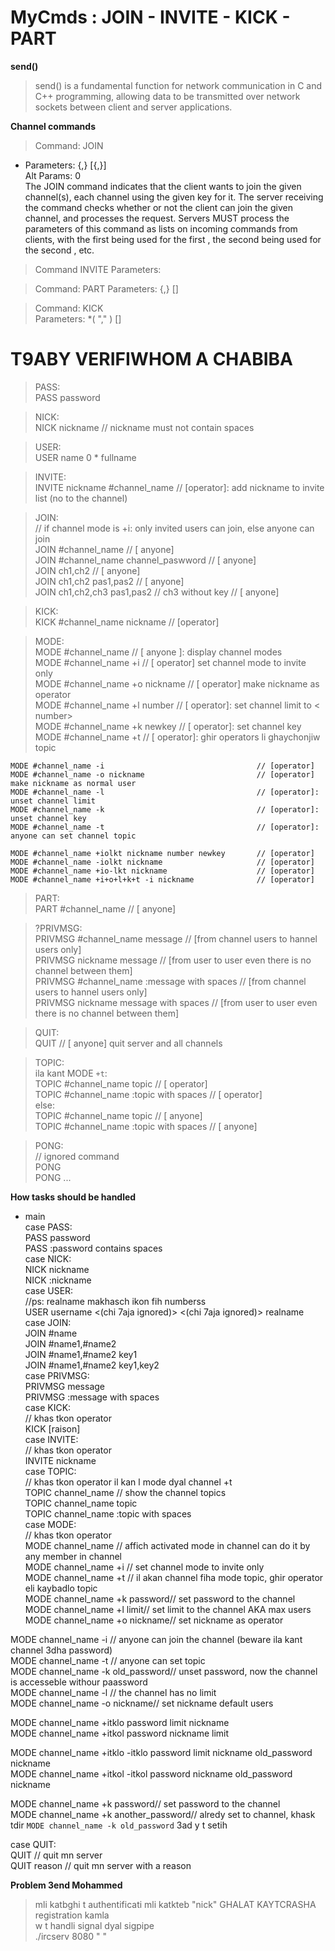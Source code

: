 # MyCmds : JOIN - INVITE - KICK - PART

**send()**
>send() is a fundamental function for network communication in C and C++   programming, allowing data to be transmitted over network sockets between client  and server applications.  


**Channel commands**  
>Command: JOIN  
- Parameters: <channel>{,<channel>} [<key>{,<key>}]  
Alt Params: 0  
The JOIN command indicates that the client wants to join the given channel(s), each channel using the given key for it. The server receiving the command checks whether or not the client can join the given channel, and processes the request. Servers MUST process the parameters of this command as lists on incoming commands from clients, with the first <key> being used for the first <channel>, the second <key> being used for the second <channel>, etc.

>Command INVITE
    Parameters: <nickname> <channel>

>Command: PART
    Parameters: <channel>{,<channel>} [<reason>]

>Command: KICK  
    Parameters: <channel> <user> *( "," <user> ) [<comment>]  


# T9ABY VERIFIWHOM A CHABIBA  

>PASS:  
    PASS password  
  
>NICK:  
    NICK nickname // nickname must not contain spaces  
  
>USER:  
    USER name 0 * fullname  
  
>INVITE:  
    INVITE nickname #channel_name // [operator]: add nickname to invite list (no to the channel)  
  
>JOIN:  
    // if channel mode is +i: only invited users can join, else anyone can join  
    JOIN #channel_name                             // [ anyone]  
    JOIN #channel_name channel_paswword            // [ anyone]  
    JOIN ch1,ch2                                   // [ anyone]  
    JOIN ch1,ch2 pas1,pas2                         // [ anyone]  
    JOIN ch1,ch2,ch3 pas1,pas2 // ch3 without key  // [ anyone]  
  
>KICK:  
    KICK #channel_name nickname // [operator]  
  
>MODE:  
    MODE #channel_name                                     // [ anyone ]: display channel modes  
    MODE #channel_name +i                                  // [ operator] set channel mode to invite only   
    MODE #channel_name +o nickname                         // [ operator] make nickname as operator  
    MODE #channel_name +l number                           // [ operator]: set channel limit to < number>  
    MODE #channel_name +k newkey                           // [ operator]: set channel key  
    MODE #channel_name +t                                  // [ operator]: ghir operators li ghaychonjiw topic  
  
    MODE #channel_name -i                                  // [operator]  
    MODE #channel_name -o nickname                         // [operator] make nickname as normal user  
    MODE #channel_name -l                                  // [operator]: unset channel limit  
    MODE #channel_name -k                                  // [operator]: unset channel key  
    MODE #channel_name -t                                  // [operator]: anyone can set channel topic    
  
    MODE #channel_name +iolkt nickname number newkey       // [operator]  
    MODE #channel_name -iolkt nickname                     // [operator]  
    MODE #channel_name +io-lkt nickname                    // [operator]  
    MODE #channel_name +i+o+l+k+t -i nickname              // [operator]  
  
>PART:  
    PART #channel_name // [ anyone]  
  
>?PRIVMSG:  
    PRIVMSG #channel_name message              // [from channel users to hannel users only]  
    PRIVMSG nickname message                  // [from user to user even there is no channel between them]  
    PRIVMSG #channel_name :message with spaces // [from channel users to hannel users only]  
    PRIVMSG nickname message with spaces      // [from user to user even there is no channel between them]  
  
>QUIT:  
    QUIT // [ anyone] quit server and all channels  
  
>TOPIC:  
    ila kant MODE `+t`:  
        TOPIC #channel_name topic              // [ operator]  
        TOPIC #channel_name :topic with spaces // [ operator]  
    else:   
        TOPIC #channel_name topic              // [ anyone]  
        TOPIC #channel_name :topic with spaces // [ anyone]  
  
>PONG:  
    // ignored command  
    PONG  
    PONG ...  


**How tasks should be handled**

- main  
case PASS:  
PASS password  
PASS :password contains spaces  
case NICK:  
NICK nickname  
NICK :nickname  
case USER:  
//ps: realname makhasch ikon fih numberss  
USER username <(chi 7aja ignored)> <(chi 7aja ignored)> realname  
case JOIN:  
JOIN #name  
JOIN #name1,#name2  
JOIN #name1,#name2 key1  
JOIN #name1,#name2 key1,key2  
case PRIVMSG:  
PRIVMSG <channel or nickname> message  
PRIVMSG <channel or nickname> :message with spaces  
case KICK:  
// khas tkon operator  
KICK <channel name> <nickname> [raison]  
case INVITE:  
// khas tkon operator  
INVITE nickname <channel>  
case TOPIC:  
// khas tkon operator il kan l mode dyal channel +t  
TOPIC channel_name // show the channel topics  
TOPIC channel_name topic  
TOPIC channel_name :topic with spaces  
case MODE:  
// khas tkon operator  
MODE channel_name // affich activated mode in channel can do it by any member in channel  
MODE channel_name +i // set channel mode to invite only  
MODE channel_name +t // il akan channel fiha mode topic, ghir operator eli kaybadlo topic  
MODE channel_name +k password// set password to the channel  
MODE channel_name +l limit// set limit to the channel AKA max users  
MODE channel_name +o nickname// set nickname as operator  
  
MODE channel_name -i // anyone can join the channel (beware ila kant channel 3dha password)  
MODE channel_name -t // anyone can set topic  
MODE channel_name -k old_password// unset password, now the channel is accesseble withour paassword  
MODE channel_name -l // the channel has no limit  
MODE channel_name -o nickname// set nickname default users  
  
MODE channel_name +itklo password limit nickname  
MODE channel_name +itkol password nickname limit  
  
MODE channel_name +itklo -itklo password limit nickname old_password nickname  
MODE channel_name +itkol -itkol password nickname old_password nickname  
  
MODE channel_name +k password// set password to the channel  
MODE channel_name +k another_password// alredy set to channel, khask tdir `MODE channel_name -k old_password` 3ad y t setih  
  
  
case QUIT:  
QUIT // quit mn server  
QUIT reason // quit mn server with a reason  


**Problem 3end Mohammed**  
>mli katbghi t authentificati mli katkteb "nick" GHALAT KAYTCRASHA registration kamla  
>w t handli signal dyal sigpipe  
>./ircserv 8080 " "